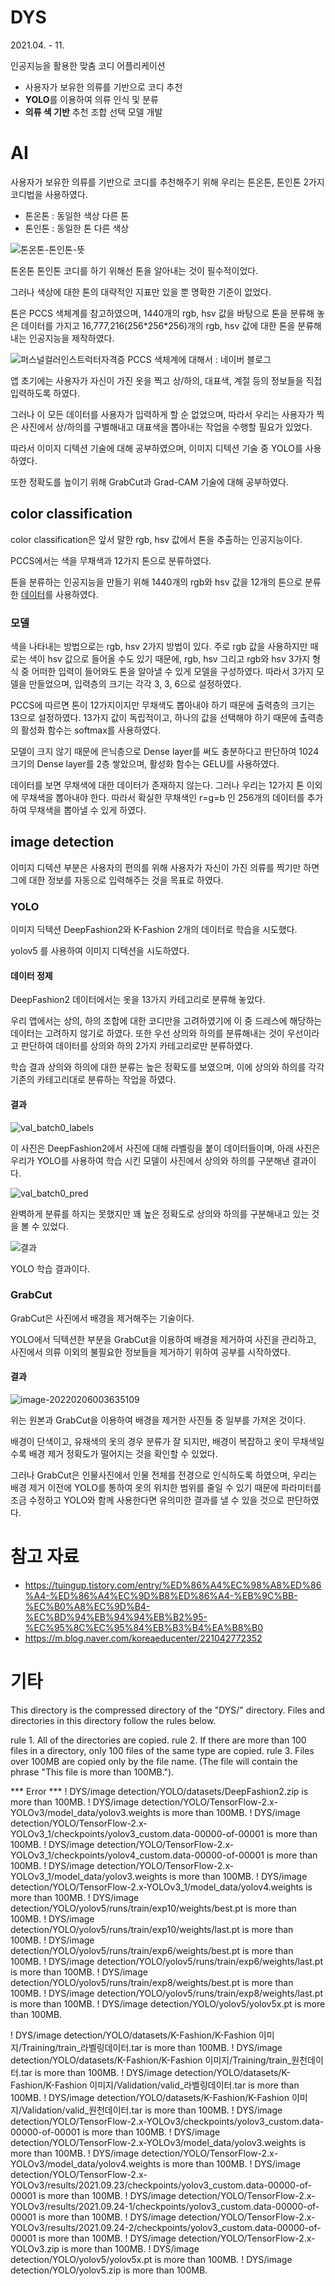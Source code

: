# DYS

2021.04. - 11.



인공지능을 활용한 맞춤 코디 어플리케이션

- 사용자가 보유한 의류를 기반으로 코디 추천
- **YOLO**를 이용하여 의류 인식 및 분류
- **의류 색 기반** 추천 조합 선택 모델 개발



# AI

사용자가 보유한 의류를 기반으로 코디를 추천해주기 위해 우리는 톤온톤, 톤인톤 2가지 코디법을 사용하였다.

- 톤온톤 : 동일한 색상 다른 톤
- 톤인톤 : 동일한 톤 다른 색상

![톤온톤-톤인톤-뜻](/img/톤온톤-톤인톤-뜻.png)



톤온톤 톤인톤 코디를 하기 위해선 톤을 알아내는 것이 필수적이었다.

그러나 색상에 대한 톤의 대략적인 지표만 있을 뿐 명확한 기준이 없었다.

톤은 PCCS 색체계를 참고하였으며, 1440개의 rgb, hsv 값을 바탕으로 톤을 분류해 놓은 데이터를 가지고 16,777,216(256\*256\*256)개의 rgb, hsv 값에 대한 톤을 분류해내는 인공지능을 제작하였다.

![퍼스널컬러인스트럭터자격증 PCCS 색체계에 대해서 : 네이버 블로그](/img/pccs.png)



앱 초기에는 사용자가 자신이 가진 옷을 찍고 상/하의, 대표색, 계절 등의 정보들을 직접 입력하도록 하였다.

그러나 이 모든 데이터를 사용자가 입력하게 할 순 없었으며, 따라서 우리는 사용자가 찍은 사진에서 상/하의를 구별해내고 대표색을 뽑아내는 작업을 수행할 필요가 있었다.

따라서 이미지 디텍션 기술에 대해 공부하였으며, 이미지 디텍션 기술 중 YOLO를 사용하였다.

또한 정확도를 높이기 위해 GrabCut과 Grad-CAM 기술에 대해 공부하였다.



## color classification

color classification은 앞서 말한 rgb, hsv 값에서 톤을 추출하는 인공지능이다.

PCCS에서는 색을 무채색과 12가지 톤으로 분류하였다.

톤을 분류하는 인공지능을 만들기 위해 1440개의 rgb와 hsv 값을 12개의 톤으로 분류한 [데이터](https://github.com/lys7aves/DYS/blob/main/color%20classification/data/%EC%9B%90%EB%B3%B8/pccstorgb.xlsx)를 사용하였다.



### 모델

색을 나타내는 방법으로는 rgb, hsv 2가지 방법이 있다. 주로 rgb 값을 사용하지만 때로는 색이 hsv 값으로 들어올 수도 있기 때문에, rgb, hsv 그리고 rgb와 hsv 3가지 형식 중 어떠한 입력이 들어와도 톤을 알아낼 수 있게 모델을 구성하였다. 따라서 3가지 모델을 만들었으며, 입력층의 크기는 각각 3, 3, 6으로 설정하였다.

PCCS에 따르면 톤이 12가지이지만 무채색도 뽑아내야 하기 때문에 출력층의 크기는 13으로 설정하였다. 13가지 값이 독립적이고, 하나의 값을 선택해야 하기 때문에 출력층의 활성화 함수는 softmax를 사용하였다.

모델이 크지 않기 때문에 은닉층으로 Dense layer를 써도 충분하다고 판단하여 1024 크기의 Dense layer를 2층 쌓았으며, 활성화 함수는 GELU를 사용하였다.

데이터를 보면 무채색에 대한 데이터가 존재하지 않는다. 그러나 우리는 12가지 톤 이외에 무채색을 뽑아내야 한다. 따라서 확실한 무채색인 r=g=b 인 256개의 데이터를 추가하여 무채색을 뽑아낼 수 있게 하였다.





## image detection

이미지 디텍션 부분은 사용자의 편의를 위해 사용자가 자신이 가진 의류를 찍기만 하면 그에 대한 정보를 자동으로 입력해주는 것을 목표로 하였다.

### YOLO

이미지 딕텍션 DeepFashion2와 K-Fashion 2개의 데이터로 학습을 시도했다.

yolov5 를 사용하여 이미지 디텍션을 시도하였다.



#### 데이터 정제

DeepFashion2 데이터에서는 옷을 13가지 카테고리로 분류해 놓았다.

우리 앱에서는 상의, 하의 조합에 대한 코디만을 고려하였기에 이 중 드레스에 해당하는 데이터는 고려하지 않기로 하였다. 또한 우선 상의와 하의를 분류해내는 것이 우선이라고 판단하여 데이터를 상의와 하의 2가지 카테고리로만 분류하였다.

학습 결과 상의와 하의에 대한 분류는 높은 정확도를 보였으며, 이에 상의와 하의를 각각 기존의 카테고리대로 분류하는 작업을 하였다.



#### 결과

![val_batch0_labels](/img/val_batch0_labels.jpg)

이 사진은 DeepFashion2에서 사진에 대해 라벨링을 붙이 데이터들이며, 아래 사진은 우리가 YOLO를 사용하여 학습 시킨 모델이 사진에서 상의와 하의를 구분해낸 결과이다.

![val_batch0_pred](/img/val_batch0_pred.jpg)

완벽하게 분류를 하지는 못했지만 꽤 높은 정확도로 상의와 하의를 구분해내고 있는 것을 볼 수 있었다.

![결과](/img/결과.PNG)

YOLO 학습 결과이다.



### GrabCut 

GrabCut은 사진에서 배경을 제거해주는 기술이다.

YOLO에서 딕텍션한 부분을 GrabCut을 이용하여 배경을 제거하여 사진을 관리하고, 사진에서 의류 이외의 불필요한 정보들을 제거하기 위하여 공부를 시작하였다.

#### 결과

![image-20220206003635109](/img/image-20220206003635109.png)

위는 원본과 GrabCut을 이용하여 배경을 제거한 사진들 중 일부를 가져온 것이다.

배경이 단색이고, 유채색의 옷의 경우 분류가 잘 되지만, 배경이 복잡하고 옷이 무채색일수록 배경 제거 정확도가 떨어지는 것을 확인할 수 있었다.

그러나 GrabCut은 인물사진에서 인물 전체를 전경으로 인식하도록 하였으며, 우리는 배경 제거 이전에 YOLO를 통하여 옷의 위치한 범위를 줄일 수 있기 때문에 파라미터를 조금 수정하고 YOLO와 함께 사용한다면 유의미한 결과를 낼 수 있을 것으로 판단하였다.



# 참고 자료

- https://tuingup.tistory.com/entry/%ED%86%A4%EC%98%A8%ED%86%A4-%ED%86%A4%EC%9D%B8%ED%86%A4-%EB%9C%BB-%EC%B0%A8%EC%9D%B4-%EC%BD%94%EB%94%94%EB%B2%95-%EC%95%8C%EC%95%84%EB%B3%B4%EA%B8%B0
- https://m.blog.naver.com/koreaeducenter/221042772352



# 기타

This directory is the compressed directory of the "DYS/" directory.
Files and directories in this directory follow the rules below.

rule 1. All of the directories are copied.
rule 2. If there are more than 100 files in a directory, only 100 files of the same type are copied.
rule 3. Files over 100MB are copied only by the file name.
	(The file will contain the phrase "This file is more than 100MB.").

*** Error ***
! DYS/image detection/YOLO/datasets/DeepFashion2.zip is more than 100MB.
! DYS/image detection/YOLO/TensorFlow-2.x-YOLOv3/model_data/yolov3.weights is more than 100MB.
! DYS/image detection/YOLO/TensorFlow-2.x-YOLOv3_1/checkpoints/yolov3_custom.data-00000-of-00001 is more than 100MB.
! DYS/image detection/YOLO/TensorFlow-2.x-YOLOv3_1/checkpoints/yolov4_custom.data-00000-of-00001 is more than 100MB.
! DYS/image detection/YOLO/TensorFlow-2.x-YOLOv3_1/model_data/yolov3.weights is more than 100MB.
! DYS/image detection/YOLO/TensorFlow-2.x-YOLOv3_1/model_data/yolov4.weights is more than 100MB.
! DYS/image detection/YOLO/yolov5/runs/train/exp10/weights/best.pt is more than 100MB.
! DYS/image detection/YOLO/yolov5/runs/train/exp10/weights/last.pt is more than 100MB.
! DYS/image detection/YOLO/yolov5/runs/train/exp6/weights/best.pt is more than 100MB.
! DYS/image detection/YOLO/yolov5/runs/train/exp6/weights/last.pt is more than 100MB.
! DYS/image detection/YOLO/yolov5/runs/train/exp8/weights/best.pt is more than 100MB.
! DYS/image detection/YOLO/yolov5/runs/train/exp8/weights/last.pt is more than 100MB.
! DYS/image detection/YOLO/yolov5/yolov5x.pt is more than 100MB.

! DYS/image detection/YOLO/datasets/K-Fashion/K-Fashion 이미지/Training/train_라벨링데이터.tar is more than 100MB.
! DYS/image detection/YOLO/datasets/K-Fashion/K-Fashion 이미지/Training/train_원천데이터.tar is more than 100MB.
! DYS/image detection/YOLO/datasets/K-Fashion/K-Fashion 이미지/Validation/valid_라벨링데이터.tar is more than 100MB.
! DYS/image detection/YOLO/datasets/K-Fashion/K-Fashion 이미지/Validation/valid_원천데이터.tar is more than 100MB.
! DYS/image detection/YOLO/TensorFlow-2.x-YOLOv3/checkpoints/yolov3_custom.data-00000-of-00001 is more than 100MB.
! DYS/image detection/YOLO/TensorFlow-2.x-YOLOv3/model_data/yolov3.weights is more than 100MB.
! DYS/image detection/YOLO/TensorFlow-2.x-YOLOv3/model_data/yolov4.weights is more than 100MB.
! DYS/image detection/YOLO/TensorFlow-2.x-YOLOv3/results/2021.09.23/checkpoints/yolov3_custom.data-00000-of-00001 is more than 100MB.
! DYS/image detection/YOLO/TensorFlow-2.x-YOLOv3/results/2021.09.24-1/checkpoints/yolov3_custom.data-00000-of-00001 is more than 100MB.
! DYS/image detection/YOLO/TensorFlow-2.x-YOLOv3/results/2021.09.24-2/checkpoints/yolov3_custom.data-00000-of-00001 is more than 100MB.
! DYS/image detection/YOLO/TensorFlow-2.x-YOLOv3.zip is more than 100MB.
! DYS/image detection/YOLO/yolov5/yolov5x.pt is more than 100MB.
! DYS/image detection/YOLO/yolov5.zip is more than 100MB.
